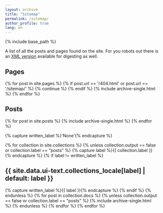 ```yaml
---
layout: archive
title: "Sitemap"
permalink: /sitemap/
author_profile: true
lang: en
---
```


{% include base_path %}

A list of all the posts and pages found on the site. For you robots out there is an [XML version](< {{ base_path }}/sitemap.xml>) available for digesting as well.

<h2>Pages</h2>
{% for post in site.pages %}
  {% if post.url == '/404.html' or post.url == '/sitemap/' %}
    {% continue %}
  {% endif %}
  {% include archive-single.html %}
{% endfor %}

<h2>Posts</h2>
{% for post in site.posts %}
  {% include archive-single.html %}
{% endfor %}

{% capture written_label %}'None'{% endcapture %}

{% for collection in site.collections %}
{% unless collection.output == false or collection.label == "posts" %}
  {% capture label %}{{ collection.label }}{% endcapture %}
  {% if label != written_label %}
  <h2>{{ site.data.ui-text.collections_locale[label] | default: label }}</h2>
  {% capture written_label %}{{ label }}{% endcapture %}
  {% endif %}
{% endunless %}
{% for post in collection.docs %}
  {% unless collection.output == false or collection.label == "posts" %}
  {% include archive-single.html %}
  {% endunless %}
{% endfor %}
{% endfor %}
